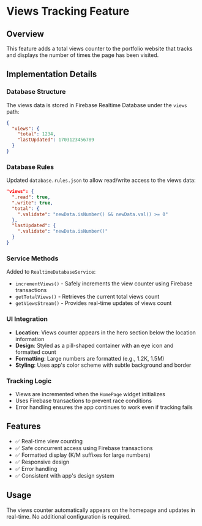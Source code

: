 # Views Tracking Feature

## Overview
This feature adds a total views counter to the portfolio website that tracks and displays the number of times the page has been visited.

## Implementation Details

### Database Structure
The views data is stored in Firebase Realtime Database under the `views` path:
```json
{
  "views": {
    "total": 1234,
    "lastUpdated": 1703123456789
  }
}
```

### Database Rules
Updated `database.rules.json` to allow read/write access to the views data:
```json
"views": {
  ".read": true,
  ".write": true,
  "total": {
    ".validate": "newData.isNumber() && newData.val() >= 0"
  },
  "lastUpdated": {
    ".validate": "newData.isNumber()"
  }
}
```

### Service Methods
Added to `RealtimeDatabaseService`:
- `incrementViews()` - Safely increments the view counter using Firebase transactions
- `getTotalViews()` - Retrieves the current total views count
- `getViewsStream()` - Provides real-time updates of views count

### UI Integration
- **Location**: Views counter appears in the hero section below the location information
- **Design**: Styled as a pill-shaped container with an eye icon and formatted count
- **Formatting**: Large numbers are formatted (e.g., 1.2K, 1.5M)
- **Styling**: Uses app's color scheme with subtle background and border

### Tracking Logic
- Views are incremented when the `HomePage` widget initializes
- Uses Firebase transactions to prevent race conditions
- Error handling ensures the app continues to work even if tracking fails

## Features
- ✅ Real-time view counting
- ✅ Safe concurrent access using Firebase transactions
- ✅ Formatted display (K/M suffixes for large numbers)
- ✅ Responsive design
- ✅ Error handling
- ✅ Consistent with app's design system

## Usage
The views counter automatically appears on the homepage and updates in real-time. No additional configuration is required.
